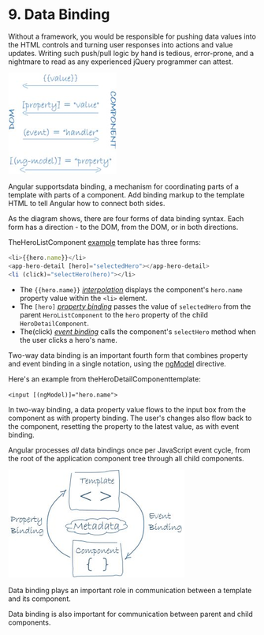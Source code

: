 # 9. Data Binding

Without a framework, you would be responsible for pushing data values into the HTML controls and turning user responses into actions and value updates. Writing such push/pull logic by hand is tedious, error-prone, and a nightmare to read as any experienced jQuery programmer can attest.

![image](../../../media/AngularJS_9.-Data-Binding-image1.jpg)

Angular supportsdata binding, a mechanism for coordinating parts of a template with parts of a component. Add binding markup to the template HTML to tell Angular how to connect both sides.

As the diagram shows, there are four forms of data binding syntax. Each form has a direction - to the DOM, from the DOM, or in both directions.

TheHeroListComponent [example](https://angular.io/guide/architecture#templates) template has three forms:

```js
<li>{{hero.name}}</li>
<app-hero-detail [hero]="selectedHero"></app-hero-detail>
<li (click)="selectHero(hero)"></li>
```

- The `{{hero.name}}` [*interpolation*](https://angular.io/guide/displaying-data#interpolation) displays the component's `hero.name` property value within the `<li>` element.
- The `[hero]` [*property binding*](https://angular.io/guide/template-syntax#property-binding) passes the value of `selectedHero` from the parent `HeroListComponent` to the `hero` property of the child `HeroDetailComponent`.
- The(click) [*event binding*](https://angular.io/guide/user-input#click) calls the component's `selectHero` method when the user clicks a hero's name.

Two-way data binding is an important fourth form that combines property and event binding in a single notation, using the [ngModel](https://angular.io/api/forms/NgModel) directive.

Here's an example from theHeroDetailComponenttemplate:

`<input [(ngModel)]="hero.name">`

In two-way binding, a data property value flows to the input box from the component as with property binding. The user's changes also flow back to the component, resetting the property to the latest value, as with event binding.

Angular processes *all* data bindings once per JavaScript event cycle, from the root of the application component tree through all child components.

![image](../../../media/AngularJS_9.-Data-Binding-image2.jpg)

Data binding plays an important role in communication between a template and its component.

Data binding is also important for communication between parent and child components.
